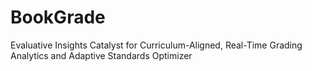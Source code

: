 # BookGrade
Evaluative Insights Catalyst for Curriculum-Aligned, Real-Time Grading Analytics and Adaptive Standards Optimizer
